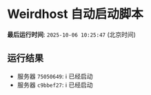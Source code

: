 # Weirdhost 自动启动脚本

**最后运行时间**: `2025-10-06 10:25:47` (北京时间)

## 运行结果

- 服务器 `75050649`: ℹ️ 已经启动
- 服务器 `c9bbef27`: ℹ️ 已经启动
